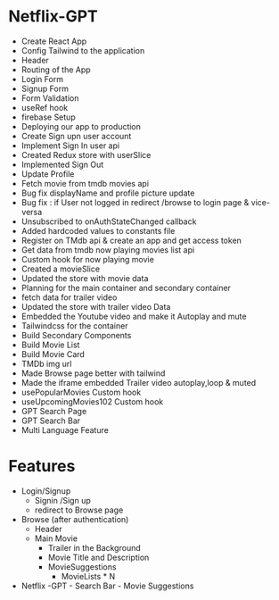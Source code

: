 # Netflix-GPT

- Create React App
- Config Tailwind to the application
- Header
- Routing of the App
- Login Form
- Signup Form
- Form Validation
- useRef hook
- firebase Setup
- Deploying our app to production
- Create Sign upn user account
- Implement Sign In user api
- Created Redux store with userSlice
- Implemented Sign Out
- Update Profile
- Fetch movie from tmdb movies api
- Bug fix displayName and profile picture update
- Bug fix : if User not logged in redirect /browse to login page & vice-versa
- Unsubscribed to onAuthStateChanged callback
- Added hardcoded values to constants file
- Register on TMdb api & create an app and  get access token
- Get data from tmdb now playing movies  list api
- Custom hook for now playing movie
- Created a movieSlice
- Updated the store with movie data
- Planning for the main container and secondary container
- fetch data for trailer video
- Updated the store with trailer video Data
- Embedded the Youtube video and make it Autoplay and mute
- Tailwindcss for the container
- Build Secondary Components
- Build Movie List
- Build Movie Card
- TMDb img url
- Made Browse page better with tailwind
- Made the iframe embedded Trailer video autoplay,loop & muted
- usePopularMovies Custom hook
- useUpcomingMovies102 Custom hook
- GPT Search Page
- GPT Search Bar
- Multi Language Feature


# Features
- Login/Signup
    - Signin /Sign up
    - redirect to Browse page
- Browse (after authentication)
    - Header
    - Main Movie
        - Trailer in the Background
        - Movie Title and Description
        - MovieSuggestions
            - MovieLists * N
- Netflix -GPT
        - Search Bar
        - Movie Suggestions